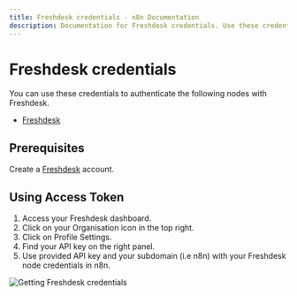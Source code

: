 ```yaml
---
title: Freshdesk credentials - n8n Documentation
description: Documentation for Freshdesk credentials. Use these credentials to authenticate Freshdesk in n8n, a workflow automation platform.
---
```


# Freshdesk credentials

You can use these credentials to authenticate the following nodes with Freshdesk.

- [Freshdesk](/integrations/builtin/app-nodes/n8n-nodes-base.freshdesk/)

## Prerequisites

Create a [Freshdesk](https://freshdesk.com/) account.

## Using Access Token

1. Access your Freshdesk dashboard.
2. Click on your Organisation icon in the top right.
3. Click on Profile Settings.
4. Find your API key on the right panel.
5. Use provided API key and your subdomain (i.e n8n) with your Freshdesk node credentials in n8n.

![Getting Freshdesk credentials](/_images/integrations/builtin/credentials/freshdesk/using-access-token.gif)


